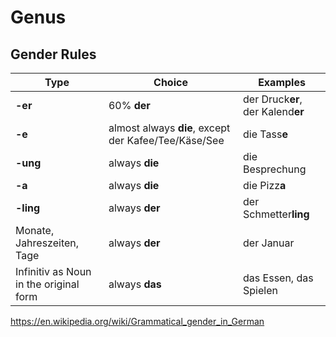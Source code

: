 # Genus

## Gender Rules


| Type                                   | Choice                                               | Examples                          |
| -------------------------------------- | ---------------------------------------------------- | --------------------------------- |
| **-er**                                | 60% **der**                                          | der Druck**er**, der Kalend**er** |
| **-e**                                 | almost always **die**, except der Kafee/Tee/Käse/See | die Tass**e**                     |
| **-ung**                               | always **die**                                       | die Besprechung                   |
| **-a**                                 | always **die**                                       | die Pizz**a**                     |
| **-ling**                              | always **der**                                       | der Schmetter**ling**             |
| Monate, Jahreszeiten, Tage             | always **der**                                       | der Januar                        |
| Infinitiv as Noun in the original form | always **das**                                       | das Essen, das Spielen            |

https://en.wikipedia.org/wiki/Grammatical_gender_in_German
